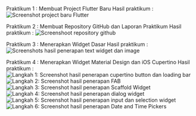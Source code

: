 Praktikum 1 : Membuat Project Flutter Baru
Hasil praktikum :
![Screenshot project baru Flutter](<Simulator Screenshot - iPhone 16 Pro - 2024-09-24 at 18.26.39.png>)

Praktikum 2 : Membuat Repository GitHub dan Laporan Praktikum
Hasil praktikum :
![Screenshoot repository github](<Tangkapan Layar 2024-09-24 pukul 18.31.20.png>)

Praktikum 3 : Menerapkan Widget Dasar
Hasil praktikum :
![Screenshots hasil penerapan text widget dan image ](<Simulator Screenshot - iPhone 16 Pro - 2024-09-24 at 14.32.40.png>)

Praktikum 4 : Menerapkan Widget Material Design dan iOS Cupertino
Hasil praktikum :
![Langkah 1: Screenshot hasil penerapan cupertino button dan loading bar](<Simulator Screenshot - iPhone 16 Pro - 2024-09-24 at 14.49.34.png>)
![Langkah 2: Screenshot hasil penerapan FAB](<Simulator Screenshot - iPhone 16 Pro - 2024-09-24 at 19.34.27.png>)
![Langkah 3: Screenshot hasil penerapan Scaffold Widget](<Simulator Screenshot - iPhone 16 Pro - 2024-09-24 at 14.33.58.png>)
![Langkah 4: Screenshot hasil penerapan dialog widget](<Simulator Screenshot - iPhone 16 Pro - 2024-09-24 at 14.45.15.png>)
![Langkah 5: Screenshot hasil penerapan input dan selection widget](<Simulator Screenshot - iPhone 16 Pro - 2024-09-24 at 15.00.57.png>)
![Langkah 6: Screenshot hasil penerapan Date and Time Pickers](<Simulator Screenshot - iPhone 16 Pro - 2024-09-24 at 15.03.25.png>)
